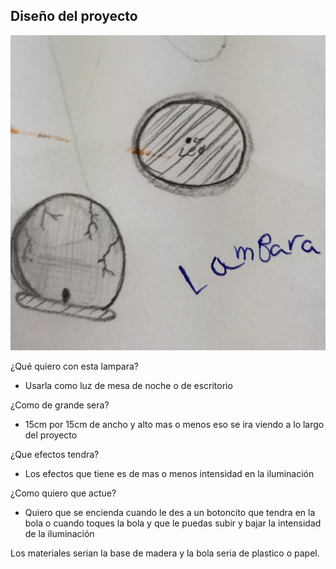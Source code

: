 
## Diseño del proyecto 




![](https://github.com/Albitah24/Soldadura-y-diseno-UwU/blob/main/lamparita.png)

¿Qué quiero con esta lampara?
- Usarla como luz de mesa de noche o de escritorio

¿Como de grande sera?
- 15cm por 15cm de ancho y alto mas o menos eso se ira viendo a lo largo del proyecto 

¿Que efectos tendra?
- Los efectos que tiene es de mas o menos intensidad en la iluminación

¿Como quiero que actue?
- Quiero que se encienda cuando le des a un botoncito que tendra en la bola o cuando toques la bola 
  y que le puedas subir y bajar la intensidad de la iluminación
  
  
Los materiales serian la base de madera y la bola seria de plastico o papel.

